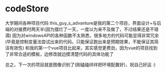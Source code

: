 # codeStore
大学期间各种项目代码
this_guy_s_advanture是我的第二个项目，界面设计+与后端的对接费时两天半(因为摆烂了一天，一度以为来不及做了，不过结果还是不错滴)
因为对windowsAPI的各种函数不太熟悉，很多地方的代码可能显得非常冗余(毕竟是控制变量法尝试出来的代码，只能保证跑出来是预期效果，不能保证其简洁有效性)
和我的第一个vue项目比起来，其实感觉更费劲，因为vue的项目找到了非常合适的模板，边修改就边摸清楚代码的具体功能了

总之，下一次的项目就是图像识别了(刚磕磕绊绊把环境配置好)，祝自己好运 :)

